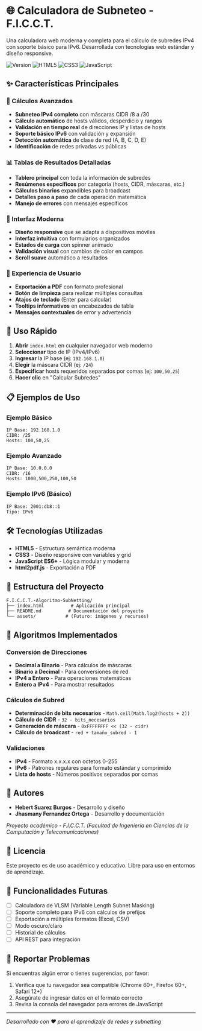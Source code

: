 # 🌐 Calculadora de Subneteo - F.I.C.C.T.

Una calculadora web moderna y completa para el cálculo de subredes IPv4 con soporte básico para IPv6. Desarrollada con tecnologías web estándar y diseño responsive.

![Version](https://img.shields.io/badge/version-2.0-blue.svg)
![HTML5](https://img.shields.io/badge/html5-%23E34F26.svg?style=flat&logo=html5&logoColor=white)
![CSS3](https://img.shields.io/badge/css3-%231572B6.svg?style=flat&logo=css3&logoColor=white)
![JavaScript](https://img.shields.io/badge/javascript-%23323330.svg?style=flat&logo=javascript&logoColor=%23F7DF1E)

## ✨ Características Principales

### 🔢 Cálculos Avanzados
- **Subneteo IPv4 completo** con máscaras CIDR /8 a /30
- **Cálculo automático** de hosts válidos, desperdicio y rangos
- **Validación en tiempo real** de direcciones IP y listas de hosts
- **Soporte básico IPv6** con validación y expansión
- **Detección automática** de clase de red (A, B, C, D, E)
- **Identificación** de redes privadas vs públicas

### 📊 Tablas de Resultados Detalladas
- **Tablero principal** con toda la información de subredes
- **Resúmenes específicos** por categoría (hosts, CIDR, máscaras, etc.)
- **Cálculos binarios** expandibles para broadcast
- **Detalles paso a paso** de cada operación matemática
- **Manejo de errores** con mensajes específicos

### 🎨 Interfaz Moderna
- **Diseño responsive** que se adapta a dispositivos móviles
- **Interfaz intuitiva** con formularios organizados
- **Estados de carga** con spinner animado
- **Validación visual** con cambios de color en campos
- **Scroll suave** automático a resultados

### 📱 Experiencia de Usuario
- **Exportación a PDF** con formato profesional
- **Botón de limpieza** para realizar múltiples consultas
- **Atajos de teclado** (Enter para calcular)
- **Tooltips informativos** en encabezados de tabla
- **Mensajes contextuales** de error y advertencia

## 🚀 Uso Rápido

1. **Abrir** `index.html` en cualquier navegador web moderno
2. **Seleccionar** tipo de IP (IPv4/IPv6)
3. **Ingresar** la IP base (ej: `192.168.1.0`)
4. **Elegir** la máscara CIDR (ej: `/24`)
5. **Especificar** hosts requeridos separados por comas (ej: `100,50,25`)
6. **Hacer clic** en "Calcular Subredes"

## 📋 Ejemplos de Uso

### Ejemplo Básico
```
IP Base: 192.168.1.0
CIDR: /25
Hosts: 100,50,25
```

### Ejemplo Avanzado
```
IP Base: 10.0.0.0
CIDR: /16
Hosts: 1000,500,250,100,50
```

### Ejemplo IPv6 (Básico)
```
IP Base: 2001:db8::1
Tipo: IPv6
```

## 🛠️ Tecnologías Utilizadas

- **HTML5** - Estructura semántica moderna
- **CSS3** - Diseño responsive con variables y grid
- **JavaScript ES6+** - Lógica modular y moderna
- **html2pdf.js** - Exportación a PDF

## 📁 Estructura del Proyecto

```
F.I.C.C.T.-Algoritmo-SubNetting/
├── index.html          # Aplicación principal
├── README.md          # Documentación del proyecto
└── assets/           # (Futuro: imágenes y recursos)
```

## 🧮 Algoritmos Implementados

### Conversión de Direcciones
- **Decimal a Binario** - Para cálculos de máscaras
- **Binario a Decimal** - Para conversiones de red
- **IPv4 a Entero** - Para operaciones matemáticas
- **Entero a IPv4** - Para mostrar resultados

### Cálculos de Subred
- **Determinación de bits necesarios** - `Math.ceil(Math.log2(hosts + 2))`
- **Cálculo de CIDR** - `32 - bits_necesarios`
- **Generación de máscara** - `0xFFFFFFFF << (32 - cidr)`
- **Cálculo de broadcast** - `red + tamaño_subred - 1`

### Validaciones
- **IPv4** - Formato x.x.x.x con octetos 0-255
- **IPv6** - Patrones regulares para formato estándar y comprimido
- **Lista de hosts** - Números positivos separados por comas

## 👥 Autores

- **Hebert Suarez Burgos** - Desarrollo y diseño
- **Jhasmany Fernandez Ortega** - Desarrollo y documentación

*Proyecto académico - F.I.C.C.T. (Facultad de Ingeniería en Ciencias de la Computación y Telecomunicaciones)*

## 📄 Licencia

Este proyecto es de uso académico y educativo. Libre para uso en entornos de aprendizaje.

## 🔧 Funcionalidades Futuras

- [ ] Calculadora de VLSM (Variable Length Subnet Masking)
- [ ] Soporte completo para IPv6 con cálculos de prefijos
- [ ] Exportación a múltiples formatos (Excel, CSV)
- [ ] Modo oscuro/claro
- [ ] Historial de cálculos
- [ ] API REST para integración

## 🐛 Reportar Problemas

Si encuentras algún error o tienes sugerencias, por favor:
1. Verifica que tu navegador sea compatible (Chrome 60+, Firefox 60+, Safari 12+)
2. Asegúrate de ingresar datos en el formato correcto
3. Revisa la consola del navegador para errores de JavaScript

---

*Desarrollado con ❤️ para el aprendizaje de redes y subnetting*